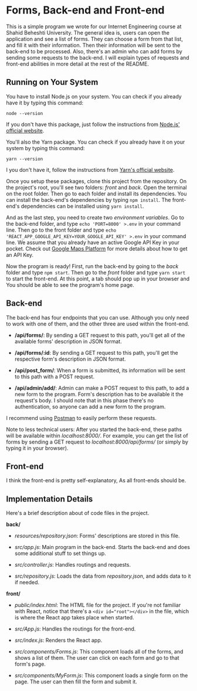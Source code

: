 # Forms, Back-end and Front-end

This is a simple program we wrote for our Internet Engineering course at Shahid Beheshti University. The general idea is, users can open the application and see a list of forms. They can choose a form from that list, and fill it with their information. Then their information will be sent to the back-end to be processed. Also, there's an admin who can add forms by sending some requests to the back-end. I will explain types of requests and front-end abilities in more detail at the rest of the README.

## Running on Your System

You have to install Node.js on your system. You can check if you already have it by typing this command:

```
node --version
```

If you don't have this package, just follow the instructions from [Node.js' official website](https://nodejs.org/en/download/).

You'll also the Yarn package. You can check if you already have it on your system by typing this command:

```
yarn --version
```

I you don't have it, follow the instructions from [Yarn's official website](https://classic.yarnpkg.com/en/docs/install/#debian-stable).

Once you setup these packages, clone this project from the repository. On the project's root, you'll see two folders: _front_ and _back_. Open the terminal on the root folder. Then go to each folder and install its dependencies. You can install the back-end's dependencies by typing `npm install`. The front-end's dependencies can be installed using `yarn install`.

And as the last step, you need to create two _environment variables_. Go to the back-end folder, and type `echo 'PORT=8000' >.env` in your command line. Then go to the front folder and type `echo 'REACT_APP_GOOGLE_API_KEY=YOUR_GOOGLE_API_KEY' >.env` in your command line. We assume that you already have an active Google API Key in your pocket. Check out [Google Maps Platform](https://developers.google.com/maps/documentation/javascript/get-api-key) for more details about how to get an API Key.

Now the program is ready! First, run the back-end by going to the _back_ folder and type `npm start`. Then go to the _front_ folder and type `yarn start` to start the front-end. At this point, a tab should pop up in your browser and You should be able to see the program's home page.

## Back-end

The back-end has four endpoints that you can use. Although you only need to work with one of them, and the other three are used within the front-end.

-   **/api/forms/**: By sending a GET request to this path, you'll get all of the available forms' description in JSON format.

-   **/api/forms/:id**: By sending a GET request to this path, you'll get the respective form's description in JSON format.

-   **/api/post_form/**: When a form is submitted, its information will be sent to this path with a POST request.

-   **/api/admin/add/**: Admin can make a POST request to this path, to add a new form to the program. Form's description has to be available it the request's body. I should note that in this phase there's no authentication, so anyone can add a new form to the program.

I recommend using [Postman](https://www.postman.com/) to easily perform these requests.

Note to less technical users: After you started the back-end, these paths will be available within _localhost:8000/_. For example, you can get the list of forms by sending a GET request to _localhost:8000/api/forms/_ (or simply by typing it in your browser).

## Front-end

I think the front-end is pretty self-explanatory, As all front-ends should be.

## Implementation Details

Here's a brief description about of code files in the project.

**back/**

-   _resources/repository.json_: Forms' descriptions are stored in this file.

-   _src/app.js_: Main program in the back-end. Starts the back-end and does some additional stuff to set things up.

-   _src/controller.js_: Handles routings and requests.

-   _src/repository.js_: Loads the data from _repository.json_, and adds data to it if needed.

**front/**

-   _public/index.html_: The HTML file for the project. If you're not familiar with React, notice that there's a `<div id="root"></div>` in the file, which is where the React app takes place when started.

-   _src/App.js_: Handles the routings for the front-end.

-   _src/index.js_: Renders the React app.

-   _src/components/Forms.js_: This component loads all of the forms, and shows a list of them. The user can click on each form and go to that form's page.

-   _src/components/MyForm.js_: This component loads a single form on the page. The user can then fill the form and submit it.
